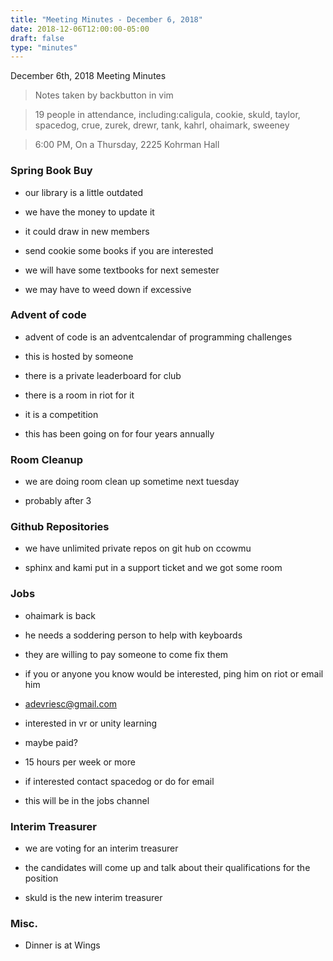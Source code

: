 ```yaml
---
title: "Meeting Minutes - December 6, 2018"
date: 2018-12-06T12:00:00-05:00
draft: false
type: "minutes"
---
```


December 6th, 2018 Meeting Minutes
> Notes taken by backbutton in vim

> 19 people in attendance, including:caligula, cookie, skuld, taylor, spacedog, crue, zurek, drewr, tank, kahrl, ohaimark, sweeney





> 6:00 PM, On a Thursday, 2225 Kohrman Hall

### Spring Book Buy

* our library is a little outdated

* we have the money to update it

* it could draw in new members

* send cookie some books if you are interested

* we will have some textbooks for next semester

* we may have to weed down if excessive

### Advent of code

* advent of code  is an adventcalendar of programming challenges

* this is hosted by someone

* there is a private leaderboard for club

* there is a room in riot for it

* it is a competition

* this has been going on for four years annually

### Room Cleanup

* we are doing room clean up sometime next tuesday

* probably after 3

### Github Repositories

* we have unlimited private repos on git hub on ccowmu

* sphinx and kami put in a support ticket and we got some room

### Jobs

* ohaimark is back

* he needs a soddering person to help with keyboards

* they are willing to pay someone to come fix them

* if you or anyone you know would be interested, ping him on riot or email him

* adevriesc@gmail.com

* interested in vr or unity learning

* maybe paid?

* 15 hours per week or more

* if interested contact spacedog or do for email

* this will be in the jobs channel

### Interim Treasurer

* we are voting for an interim treasurer

* the candidates will come up and talk about their qualifications for the position

* skuld is the new interim treasurer

### Misc.  

* Dinner is at Wings
